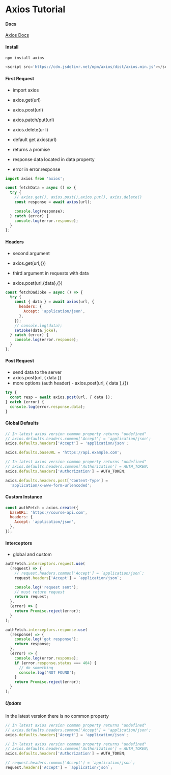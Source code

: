 # Axios Tutorial

#### Docs

[Axios Docs](https://axios-http.com/docs/intro)

#### Install

```sh
npm install axios
```

```js
<script src='https://cdn.jsdelivr.net/npm/axios/dist/axios.min.js'></script>
```

#### First Request

- import axios

- axios.get(url)
- axios.post(url)
- axios.patch/put(url)
- axios.delete(ur l)

- default get axios(url)

- returns a promise
- response data located in data property
- error in error.response

```js
import axios from 'axios';

const fetchData = async () => {
  try {
    // axios.get(), axios.post(),axios.put(), axios.delete()
    const response = await axios(url);

    console.log(response);
  } catch (error) {
    console.log(error.response);
  }
};
```

#### Headers

- second argument
- axios.get(url,{})

- third argument in requests with data
- axios.post(url,{data},{})

```js
const fetchDadJoke = async () => {
  try {
    const { data } = await axios(url, {
      headers: {
        Accept: 'application/json',
      },
    });
    // console.log(data);
    setJoke(data.joke);
  } catch (error) {
    console.log(error.response);
  }
};
```

#### Post Request

- send data to the server
- axios.post(url, { data })
- more options (auth header) - axios.post(url, { data },{})

```js
try {
  const resp = await axios.post(url, { data });
} catch (error) {
  console.log(error.response.data);
}
```

#### Global Defaults

```js
// In latest axios version common property returns "undefined"
// axios.defaults.headers.common['Accept'] = 'application/json';
axios.defaults.headers['Accept'] = 'application/json';

axios.defaults.baseURL = 'https://api.example.com';

// In latest axios version common property returns "undefined"
// axios.defaults.headers.common['Authorization'] = AUTH_TOKEN;
axios.defaults.headers['Authorization'] = AUTH_TOKEN;

axios.defaults.headers.post['Content-Type'] =
  'application/x-www-form-urlencoded';
```

#### Custom Instance

```js
const authFetch = axios.create({
  baseURL: 'https://course-api.com',
  headers: {
    Accept: 'application/json',
  },
});
```

#### Interceptors

- global and custom

```js
authFetch.interceptors.request.use(
  (request) => {
    // request.headers.common['Accept'] = `application/json`;
    request.headers['Accept'] = `application/json`;

    console.log('request sent');
    // must return request
    return request;
  },
  (error) => {
    return Promise.reject(error);
  }
);

authFetch.interceptors.response.use(
  (response) => {
    console.log('got response');
    return response;
  },
  (error) => {
    console.log(error.response);
    if (error.response.status === 404) {
      // do something
      console.log('NOT FOUND');
    }
    return Promise.reject(error);
  }
);
```

##### Update

In the latest version there is no common property

```js
// In latest axios version common property returns "undefined"
// axios.defaults.headers.common['Accept'] = 'application/json';
axios.defaults.headers['Accept'] = 'application/json';

// In latest axios version common property returns "undefined"
// axios.defaults.headers.common['Authorization'] = AUTH_TOKEN;
axios.defaults.headers['Authorization'] = AUTH_TOKEN;
```

```js
// request.headers.common['Accept'] = `application/json`;
request.headers['Accept'] = `application/json`;
```
